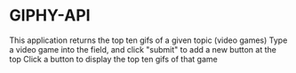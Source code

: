 # GIPHY-API
This application returns the top ten gifs of a given topic (video games)
Type a video game into the field, and click "submit" to add a new button at the top
Click a button to display the top ten gifs of that game
